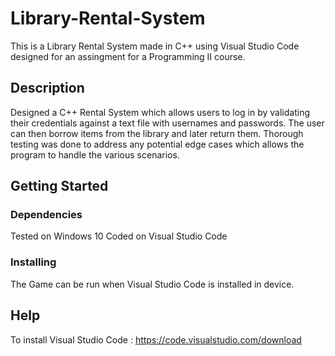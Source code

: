 # Library-Rental-System
This is a Library Rental System made in C++ using Visual Studio Code designed for an assingment for a Programming II course.

## Description
Designed a C++ Rental System which allows users to log in by validating their credentials against a text file with usernames and passwords. The user can then borrow items from the library and later return them. Thorough testing was done to address any potential edge cases which allows the program to handle the various scenarios.

## Getting Started

### Dependencies
Tested on Windows 10
Coded on Visual Studio Code

### Installing
The Game can be run when Visual Studio Code is installed in device.

## Help
To install Visual Studio Code : https://code.visualstudio.com/download
